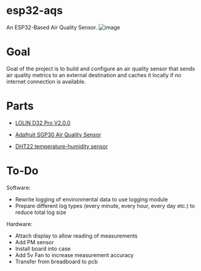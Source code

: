 # esp32-aqs
An ESP32-Based Air Quality Sensor.
![image](https://i.imgur.com/rK60fyv.jpg)

# Goal
Goal of the project is to build and configure an air quality sensor that sends air quality metrics to an external destination and caches it locally if no internet connection is available.

# Parts
- [LOLIN D32 Pro V2.0.0](https://wiki.wemos.cc/products:d32:d32_pro?s[]=esp32)

- [Adafruit SGP30 Air Quality Sensor](https://www.adafruit.com/product/3709)

- [DHT22 temperature-humidity sensor](https://www.adafruit.com/product/385)

# To-Do
Software:

- Rewrite logging of environmental data to use logging module
- Prepare different log types (every minute, every hour, every day etc.) to reduce total log size

Hardware:
- Attach display to allow reading of measurements
- Add PM sensor
- Install board into case
- Add 5v Fan to increase measurement accuracy
- Transfer from breadboard to pcb
